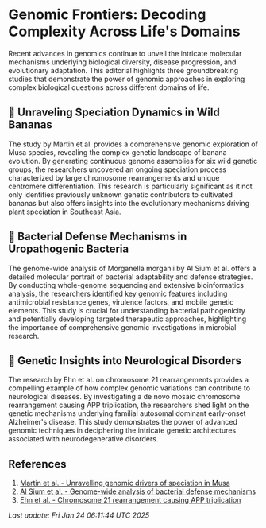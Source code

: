 # Genomic Frontiers: Decoding Complexity Across Life's Domains

Recent advances in genomics continue to unveil the intricate molecular mechanisms underlying biological diversity, disease progression, and evolutionary adaptation. This editorial highlights three groundbreaking studies that demonstrate the power of genomic approaches in exploring complex biological questions across different domains of life.

## 🧬 Unraveling Speciation Dynamics in Wild Bananas

The study by Martin et al. provides a comprehensive genomic exploration of Musa species, revealing the complex genetic landscape of banana evolution. By generating continuous genome assemblies for six wild genetic groups, the researchers uncovered an ongoing speciation process characterized by large chromosome rearrangements and unique centromere differentiation. This research is particularly significant as it not only identifies previously unknown genetic contributors to cultivated bananas but also offers insights into the evolutionary mechanisms driving plant speciation in Southeast Asia.

## 🦠 Bacterial Defense Mechanisms in Uropathogenic Bacteria

The genome-wide analysis of Morganella morganii by Al Sium et al. offers a detailed molecular portrait of bacterial adaptability and defense strategies. By conducting whole-genome sequencing and extensive bioinformatics analysis, the researchers identified key genomic features including antimicrobial resistance genes, virulence factors, and mobile genetic elements. This study is crucial for understanding bacterial pathogenicity and potentially developing targeted therapeutic approaches, highlighting the importance of comprehensive genomic investigations in microbial research.

## 🧠 Genetic Insights into Neurological Disorders

The research by Ehn et al. on chromosome 21 rearrangements provides a compelling example of how complex genomic variations can contribute to neurological diseases. By investigating a de novo mosaic chromosome rearrangement causing APP triplication, the researchers shed light on the genetic mechanisms underlying familial autosomal dominant early-onset Alzheimer's disease. This study demonstrates the power of advanced genomic techniques in deciphering the intricate genetic architectures associated with neurodegenerative disorders.

## References

1. [Martin et al. - Unravelling genomic drivers of speciation in Musa](https://pubmed.ncbi.nlm.nih.gov/39843949)
2. [Al Sium et al. - Genome-wide analysis of bacterial defense mechanisms](https://pubmed.ncbi.nlm.nih.gov/39847570)
3. [Ehn et al. - Chromosome 21 rearrangement causing APP triplication](https://pubmed.ncbi.nlm.nih.gov/39849058)

*Last update: Fri Jan 24 06:11:44 UTC 2025*
